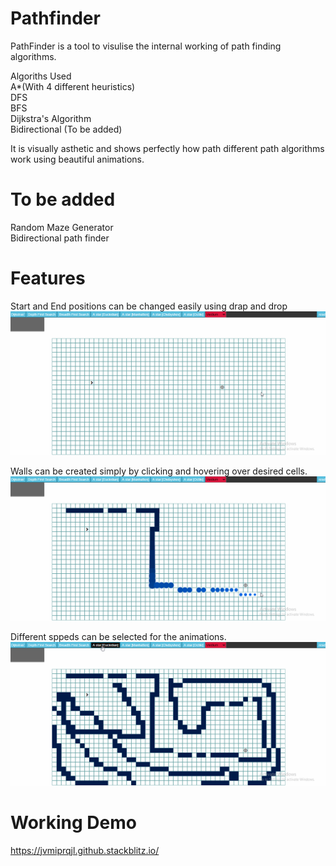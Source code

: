 # Pathfinder
PathFinder is a tool to visulise the internal working of path finding algorithms.  

Algoriths Used  
A*(With 4 different heuristics)  
DFS  
BFS  
Dijkstra's Algorithm  
Bidirectional (To be added)  

It is visually asthetic and shows perfectly how path different path algorithms work using beautiful animations.  

# To be added
Random Maze Generator  
Bidirectional path finder  

# Features
Start and End positions can be changed easily using drap and drop  
![Drag](https://github.com/7ellipsis/pathFinder/blob/master/src/changepos.gif)

Walls can be created simply by clicking and hovering over desired cells.  
![Walls](https://github.com/7ellipsis/pathFinder/blob/master/src/walls.gif)

Different sppeds can be selected for the animations.  
![Algo](https://github.com/7ellipsis/pathFinder/blob/master/src/algo.gif)


# Working Demo
https://jvmiprqjl.github.stackblitz.io/
